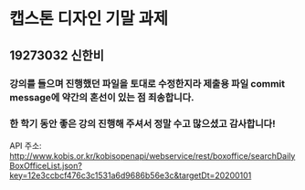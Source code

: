 # 캡스톤 디자인 기말 과제

## 19273032 신한비

### 강의를 들으며 진행했던 파일을 토대로 수정한지라 제출용 파일 commit message에 약간의 혼선이 있는 점 죄송합니다.
### 한 학기 동안 좋은 강의 진행해 주셔서 정말 수고 많으셨고 감사합니다!

API 주소: http://www.kobis.or.kr/kobisopenapi/webservice/rest/boxoffice/searchDailyBoxOfficeList.json?key=12e3ccbcf476c3c1531a6d9686b56e3c&targetDt=20200101
